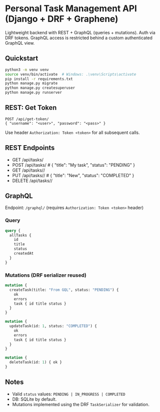 # Personal Task Management API (Django + DRF + Graphene)

Lightweight backend with REST + GraphQL (queries + mutations). Auth via DRF tokens.
GraphQL access is restricted behind a custom authenticated GraphQL view.

## Quickstart

```bash
python3 -m venv venv
source venv/bin/activate  # Windows: .\venv\Scripts\activate
pip install -r requirements.txt
python manage.py migrate
python manage.py createsuperuser
python manage.py runserver
```

## REST: Get Token
```http
POST /api/get-token/
{ "username": "<user>", "password": "<pass>" }
```
Use header `Authorization: Token <token>` for all subsequent calls.

## REST Endpoints
- GET  /api/tasks/
- POST /api/tasks/            # { "title": "My task", "status": "PENDING" }
- GET  /api/tasks/<id>/
- PUT  /api/tasks/<id>/       # { "title": "New", "status": "COMPLETED" }
- DELETE /api/tasks/<id>/

## GraphQL
Endpoint: `/graphql/` (requires `Authorization: Token <token>` header)

### Query
```graphql
query {
  allTasks {
    id
    title
    status
    createdAt
  }
}
```

### Mutations (DRF serializer reused)
```graphql
mutation {
  createTask(title: "From GQL", status: "PENDING") {
    ok
    errors
    task { id title status }
  }
}

mutation {
  updateTask(id: 1, status: "COMPLETED") {
    ok
    errors
    task { id title status }
  }
}

mutation {
  deleteTask(id: 1) { ok }
}
```

## Notes
- Valid `status` values: `PENDING | IN_PROGRESS | COMPLETED`
- DB: SQLite by default.
- Mutations implemented using the DRF `TaskSerializer` for validation.
